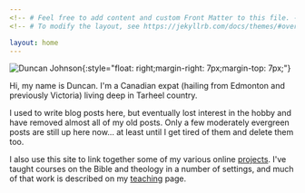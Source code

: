 ```yaml
---
<!-- # Feel free to add content and custom Front Matter to this file. -->
<!-- # To modify the layout, see https://jekyllrb.com/docs/themes/#overriding-theme-defaults -->

layout: home
---
```


![Duncan Johnson]({{site.url}}/images/branding/duncan-white-for-web.jpg){:style="float: right;margin-right: 7px;margin-top: 7px;"} 

<span style="white-space:nowrap;">Hi, my name is Duncan.</span> I'm a Canadian expat (hailing from Edmonton and previously Victoria) living deep in Tarheel country.

I used to write blog posts here, but eventually lost interest in the hobby and have removed almost all of my old posts. Only a few moderately evergreen posts are still up here now... at least until I get tired of them and delete them too.

I also use this site to link together some of my various online [projects](/projects/). I've taught courses on the Bible and theology in a number of settings, and much of that work is described on my [teaching](/teaching/) page.